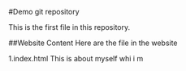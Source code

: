 #Demo git repository

This is the first file in this repository.


##Website Content
Here are the file in the website

1.index.html
This is about myself whi i m
